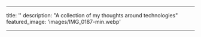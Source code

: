 ---

title: ''
description: "A collection of my thoughts around technologies"
featured_image: 'images/IMG_0187-min.webp'

---